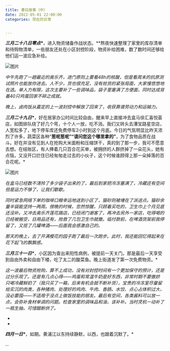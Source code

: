 ```yaml
---
title: 春日故事（中）
date: 2022-05-01 22:00:00
categories: 现在的日常


---
```


***三月二十八日零点\****，进入物资储备作战状态。**熬夜快速整理了家里的库存清单和待购物清单，一些朋友还处在小区封控阶段，物资补给困难，数了数时间还够给他们运一波应急补给。

![图片](https://mmbiz.qpic.cn/mmbiz_jpg/Q6VDLpjuGuJ18GOmDEAElLpmmxZ7JmyYTlUV3YFiah6AxQTreibSVRbVKHvqfjicx7Y3MrZ0GPDhOl23uvqS8gNiag/640?wx_fmt=jpeg&wxfrom=5&wx_lazy=1&wx_co=1)

*中午先跑了一趟最近的奥乐齐，进门原则上要看48h的核酸，但是看周末的抗原测试照片也能放你进去。人不少，货也很充足，没有抢货的紧张局面，大家慢悠悠地在选。单人力有限，这次主要补了一些调味品，袋子里塞满了方便面，同时达成背着40只鸡蛋回家不碎之成就。*

*晚上，卤肉饭从嘉定的上一波封控中解放了回来了，收获靠谱劳动力和运输力。*



***三月二十九日\****，好在居家办公时间比较自由，醒来早上直接冲去盒马徐汇喜悦荟店，如图排队绕了好几个弯，十个人一放，吃不消。我们又转头去漕宝路星空店，人宽松多了，地下停车库还免费停车2小时到这个月底。今日的气氛明显比昨天浓烈了许多，蔬菜区各种“**葱呢葱呢”“请问您这个哪里拿的”**，为了食物品质在战斗。好在并没有见到人在抢购大米面粉和压缩饼干，真的到了那一步，我可不愿意去想。在结账区，有人捧着几只百合花买单，被拥挤的人群挤掉了一朵花头，她有点恼，又没开口拦住已经匆匆走过去的小伙子，这个时候谁顾得上那一朵掉落的百合花呢。*

![图片](https://mmbiz.qpic.cn/mmbiz_png/Q6VDLpjuGuJ18GOmDEAElLpmmxZ7JmyYpwqhpslJ6r4jmMZxaQyHtgYcTFYcJX0ZkjuWLew8ibEJlxiakW3KJddg/640?wx_fmt=png&wxfrom=5&wx_lazy=1&wx_co=1)



*在盒马已经数不清拎了多少袋子出来的了，最后到家把冷冻塞满了，冷藏还有空间但是运力不够了，让我们歇歇。*

*同时紧急网络下单的咖啡口粮幸运地送到小区了，猫砂则被堵在了派送点。猫砂余量半袋能坚持一两周。傍晚的时候，忽然惊醒，只顾着买吃的，卫生巾上个月见底还没补。又冲去奥乐齐莲花路店，已经闭门谢客了，再冲去另外一家店，吃得喝的已经被搬空，日用品还有，抢救了几包卫生巾就撤。临付款前，在啤酒货架前我停留了，又揽了几罐啤酒——后面我会感激自己的。*

*那天的晚上，去了开满樱花的园子跑了最后一次跑步。此时，我还能回忆得起来在花下起飞的飘飘感。*



***三月三十一日\****，小区因为查出来阳性病例，被提前一天关门。那是最后一天享受到自由外卖和自由下楼，吃了太二的酸菜鱼。晚上街道发了第一次免费物资。*



*这一波最后物资抢购，算不上成功，没有对封控时间有一个更加保守的预计，还是过分乐观了。还是有几点心得——鸡蛋和常温牛奶是好东西，非常时期不要傲娇只喝冷藏鲜奶了（我只买了一箱，后来有机会就不断补货），宝贵的冷冻室尽量留给实沉的肉类，各种猪肉、处理好的鸡肉、牛肉、香肠。水饺、点心占体积过大，没必要囤——不适用于没点上做饭技能的朋友。最后有空间，各类酱料可以放一点，会弥补食材单调的问题。检查家里的调味品和油，该补补。当时灵机一动补了一瓶生抽，可惜醋断供了。*

*
*

***四月一日\****，如期。黄浦江以东持续静默，以西，也跟着沉默了。*

*...*